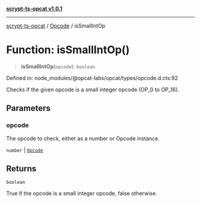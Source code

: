 [**scrypt-ts-opcat v1.0.1**](../../../README.md)

***

[scrypt-ts-opcat](../../../README.md) / [Opcode](../README.md) / isSmallIntOp

# Function: isSmallIntOp()

> **isSmallIntOp**(`opcode`): `boolean`

Defined in: node\_modules/@opcat-labs/opcat/types/opcode.d.cts:92

Checks if the given opcode is a small integer opcode (OP_0 to OP_16).

## Parameters

### opcode

The opcode to check, either as a number or Opcode instance.

`number` | [`Opcode`](../../../classes/Opcode.md)

## Returns

`boolean`

True if the opcode is a small integer opcode, false otherwise.
